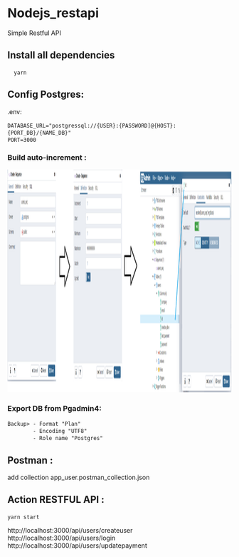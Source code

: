 # Nodejs_restapi

Simple Restful API

## Install all dependencies

```
  yarn
```

## Config Postgres:

.env:

```
DATABASE_URL="postgressql://{USER}:{PASSWORD]@{HOST}:{PORT_DB}/{NAME_DB}"
PORT=3000
```

### Build auto-increment :

<p align="center">
  <img width="800" height="500" src="https://github.com/YonathanGuez/Nodejs_restapi/blob/master/img/config_auto_incre.png">
</p>

### Export DB from Pgadmin4:

```
Backup> - Format "Plan"
        - Encoding "UTF8"
        - Role name "Postgres"
```

## Postman :

add collection app_user.postman_collection.json

## Action RESTFUL API :

```
yarn start
```

http://localhost:3000/api/users/createuser
http://localhost:3000/api/users/login
http://localhost:3000/api/users/updatepayment
